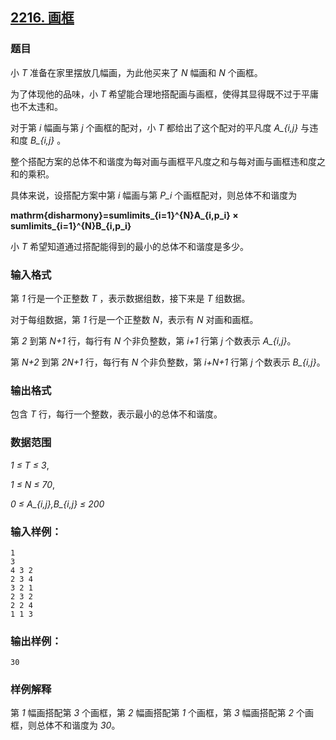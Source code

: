 ## [2216. 画框](https://www.acwing.com/problem/content/2218/)

### 题目

小 *T* 准备在家里摆放几幅画，为此他买来了 *N* 幅画和 *N* 个画框。

为了体现他的品味，小 *T* 希望能合理地搭配画与画框，使得其显得既不过于平庸也不太违和。

对于第 *i* 幅画与第 *j* 个画框的配对，小 *T* 都给出了这个配对的平凡度 *A_{i,j}* 与违和度 *B_{i,j}* 。

整个搭配方案的总体不和谐度为每对画与画框平凡度之和与每对画与画框违和度之和的乘积。

具体来说，设搭配方案中第 *i* 幅画与第 *P_i* 个画框配对，则总体不和谐度为

**mathrm{disharmony}=sumlimits_{i=1}^{N}A_{i,p_i} × sumlimits_{i=1}^{N}B_{i,p_i}**

小 *T* 希望知道通过搭配能得到的最小的总体不和谐度是多少。

### 输入格式

第 *1* 行是一个正整数 *T* ，表示数据组数，接下来是 *T* 组数据。

对于每组数据，第 *1* 行是一个正整数 *N*，表示有 *N* 对画和画框。

第 *2* 到第 *N+1* 行，每行有 *N* 个非负整数，第 *i+1* 行第 *j* 个数表示 *A_{i,j}*。

第 *N+2* 到第 *2N+1* 行，每行有 *N* 个非负整数，第 *i+N+1* 行第 *j* 个数表示 *B_{i,j}*。

### 输出格式

包含 *T* 行，每行一个整数，表示最小的总体不和谐度。

### 数据范围

*1 ≤ T ≤ 3*,

*1 ≤ N ≤ 70*,

*0 ≤ A_{i,j},B_{i,j} ≤ 200*

### 输入样例：

```
1
3
4 3 2
2 3 4
3 2 1
2 3 2
2 2 4
1 1 3
```

### 输出样例：

```
30
```

### 样例解释

第 *1* 幅画搭配第 *3* 个画框，第 *2* 幅画搭配第 *1* 个画框，第 *3* 幅画搭配第 *2* 个画框，则总体不和谐度为 *30*。
